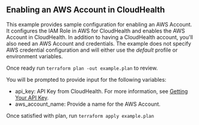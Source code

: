 ## Enabling an AWS Account in CloudHealth

This example provides sample configuration for enabling an AWS Account. It configures the IAM Role in AWS for CloudHealth and enables the AWS Account in CloudHealth. In addition to having a CloudHealth account, you'll also need an AWS Account and credentials. The example does not specify AWS credential configuration and will either use the _default_ profile or environment variables.

Once ready run `terraform plan -out example.plan` to review.

You will be prompted to provide input for the following variables:

* api_key: API Key from CloudHealth. For more information, see [Getting Your API Key](http://apidocs.cloudhealthtech.com/#documentation_getting-your-api-key).
* aws_account_name: Provide a name for the AWS Account.

Once satisfied with plan, run `terraform apply example.plan`
